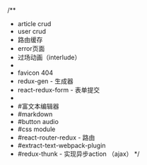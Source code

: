 /**
 * article crud
 * user crud
 * 路由缓存
 * error页面
 * 过场动画（interlude）
 * 
 * favicon 404
 * redux-gen - 生成器
 * react-redux-form - 表单提交
 *
 * #富文本编辑器
 * #markdown
 * #button audio
 * #css module
 * #react-router-redux - 路由
 * #extract-text-webpack-plugin
 * #redux-thunk - 实现异步action （ajax）
 */